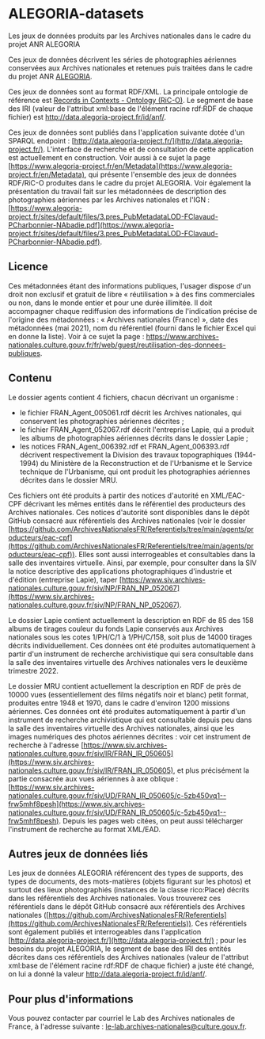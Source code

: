 # ALEGORIA-datasets


Les jeux de données produits par les Archives nationales dans le cadre du projet ANR ALEGORIA

Ces jeux de données décrivent les séries de photographies aériennes conservées aux Archives nationales et retenues puis traitées dans le cadre du projet ANR [ALEGORIA](https://www.alegoria-project.fr).

Ces jeux de données sont au format RDF/XML. La principale ontologie de référence est [Records in Contexts - Ontology (RiC-O)](https://www.ica.org/standards/RiC/ontology). Le segment de base des IRI (valeur de l'attribut xml:base de l'élément racine rdf:RDF de chaque fichier) est http://data.alegoria-project.fr/id/anf/. 

Ces jeux de données sont publiés dans l'application suivante dotée d'un SPARQL endpoint : [http://data.alegoria-project.fr/](http://data.alegoria-project.fr/). L'interface de recherche et de consultation de cette application est actuellement en construction. Voir aussi à ce sujet la page [https://www.alegoria-project.fr/en/Metadata](https://www.alegoria-project.fr/en/Metadata), qui présente l'ensemble des jeux de données RDF/RiC-O produites dans le cadre du projet ALEGORIA. Voir également la présentation du travail fait sur les métadonnées de description des photographies aériennes par les Archives nationales et l'IGN : [https://www.alegoria-project.fr/sites/default/files/3.pres_PubMetadataLOD-FClavaud-PCharbonnier-NAbadie.pdf](https://www.alegoria-project.fr/sites/default/files/3.pres_PubMetadataLOD-FClavaud-PCharbonnier-NAbadie.pdf).

## Licence

Ces métadonnées étant des informations publiques, l'usager dispose d'un droit non exclusif et gratuit de libre « réutilisation » à des fins commerciales ou non, dans le monde entier et pour une durée illimitée. Il doit accompagner chaque rediffusion des informations de l'indication précise de l'origine des métadonnées : « Archives nationales (France) », date des métadonnées (mai 2021), nom du référentiel (fourni dans le fichier Excel qui en donne la liste). Voir à ce sujet la page : https://www.archives-nationales.culture.gouv.fr/fr/web/guest/reutilisation-des-donnees-publiques.

## Contenu

Le dossier agents contient 4 fichiers, chacun décrivant un organisme :
- le fichier FRAN_Agent_005061.rdf décrit les Archives nationales, qui conservent les photographies aériennes décrites ;
- le fichier FRAN_Agent_052067.rdf décrit l'entreprise Lapie, qui a produit les albums de photographies aériennes décrits dans le dossier Lapie ;
- les notices FRAN_Agent_006392.rdf et FRAN_Agent_006393.rdf décrivent respectivement la Division des travaux topographiques (1944-1994) du Ministère de la Reconstruction et de l'Urbanisme et le Service technique de l'Urbanisme, qui ont produit les photographies aériennes décrites dans le dossier MRU.


Ces fichiers ont été produits à partir des notices d'autorité en XML/EAC-CPF décrivant les mêmes entités dans le référentiel des producteurs des Archives nationales. Ces notices d'autorité sont disponibles dans le dépôt GitHub consacré aux référentiels des Archives nationales (voir le dossier [https://github.com/ArchivesNationalesFR/Referentiels/tree/main/agents/producteurs/eac-cpf](https://github.com/ArchivesNationalesFR/Referentiels/tree/main/agents/producteurs/eac-cpf)). Elles sont aussi interrogeables et consultables dans la salle des inventaires virtuelle. Ainsi, par exemple, pour consulter dans la SIV la notice descriptive des applications photographiques d'industrie et d'édition (entreprise Lapie), taper [https://www.siv.archives-nationales.culture.gouv.fr/siv/NP/FRAN_NP_052067](https://www.siv.archives-nationales.culture.gouv.fr/siv/NP/FRAN_NP_052067).

Le dossier Lapie contient actuellement la description en RDF de 85 des 158 albums de tirages couleur du fonds Lapie conservés aux Archives nationales sous les cotes 1/PH/C/1 à 1/PH/C/158, soit plus de 14000 tirages décrits individuellement. Ces données ont été produites automatiquement à partir d'un instrument de recherche archivistique qui sera consultable dans la salle des inventaires virtuelle des Archives nationales vers le deuxième trimestre 2022.

Le dossier MRU contient actuellement la description en RDF de près de 10000 vues (essentiellement des films négatifs noir et blanc) petit format, produites entre 1948 et 1970, dans le cadre d'environ 1200 missions aériennes. Ces données ont été produites automatiquement à partir d'un instrument de recherche archivistique qui est consultable depuis peu dans la salle des inventaires virtuelle des Archives nationales, ainsi que les images numériques des photos aériennes décrites : voir cet instrument de recherche à l'adresse [https://www.siv.archives-nationales.culture.gouv.fr/siv/IR/FRAN_IR_050605](https://www.siv.archives-nationales.culture.gouv.fr/siv/IR/FRAN_IR_050605), et plus précisément la partie consacrée aux vues aériennes à axe oblique : [https://www.siv.archives-nationales.culture.gouv.fr/siv/UD/FRAN_IR_050605/c-5zb450vq1--frw5mhf8pesh](https://www.siv.archives-nationales.culture.gouv.fr/siv/UD/FRAN_IR_050605/c-5zb450vq1--frw5mhf8pesh). Depuis les pages web citées, on peut aussi télécharger l'instrument de recherche au format XML/EAD.

## Autres jeux de données liés

Les jeux de données ALEGORIA référencent des types de supports, des types de documents, des mots-matières (objets figurant sur les photos) et surtout des lieux photographiés (instances de la classe rico:Place) décrits dans les référentiels des Archives nationales. Vous trouverez ces référentiels dans le dépôt GitHub consacré aux référentiels des Archives nationales ([https://github.com/ArchivesNationalesFR/Referentiels](https://github.com/ArchivesNationalesFR/Referentiels)). Ces référentiels sont également publiés et interrogeables dans l'application  [http://data.alegoria-project.fr/](http://data.alegoria-project.fr/) ; pour les besoins du projet ALEGORIA, le segment de base des IRI des entités décrites dans ces référentiels des Archives nationales (valeur de l'attribut xml:base de l'élément racine rdf:RDF de chaque fichier) a juste été changé, on lui a donné la valeur http://data.alegoria-project.fr/id/anf/. 

## Pour plus d'informations

Vous pouvez contacter par courriel le Lab des Archives nationales de France, à l'adresse suivante :  <le-lab.archives-nationales@culture.gouv.fr>.
